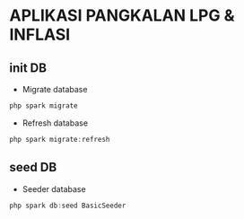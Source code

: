 # APLIKASI PANGKALAN LPG & INFLASI

## init DB
- Migrate database
```javascript
php spark migrate
```

- Refresh database
```javascript
php spark migrate:refresh
```

## seed DB
- Seeder database
```javascript
php spark db:seed BasicSeeder
```